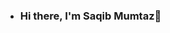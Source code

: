 - ### Hi there, I'm Saqib Mumtaz👋
<!--
**thesaqibmumtaz/thesaqibmumtaz** is a ✨ _special_ ✨ repository because its `README.md` (this file) appears on your GitHub profile.

Here are some ideas to get you started:

🔭 I’m currently working as Data Scientist at AKU
🌱 I’m currently doing Master's in Data Science
- 👯 I’m collaborator in Omdena Liverpool Chapter and looking for more collaboration
- 🥅 2022 Goals: Explore the more and more research of Computer vision, Deep learning, NLP, Time Series Analysis, Audio Deep learning, Satellite Image Segmentation etc.
- 💬 Ask me about Any thing
- 📫 How to reach me: Email: thesaqibmumtaz@gmail.com [![LinkedIn](https://img.shields.io/badge/linkedin-%230077B5.svg?style=for-the-badge&logo=linkedin&logoColor=white)](https://www.linkedin.com/in/thesaqibmumtaz/)
- 😄 Pronouns: ...
- ⚡ Fun fact: I love to code.
-->
